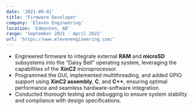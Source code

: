 ```yaml
---
date: '2021-09-01'
title: 'Firmware Developer'
company: 'Eleven Engineering'
location: 'Edmonton, AB'
range: 'September 2021 - April 2022'
url: 'https://www.elevenengineering.com/'
---
```


- Engineered firmware to integrate external **RAM** and **microSD** subsystems into the “Daisy Bell” operating system, leveraging the capabilities of the **XinC2** microprocessor.
- Programmed the GUI, implemented multithreading, and added GPIO support using **XinC2 assembly**, **C**, and **C++**, ensuring optimal performance and seamless hardware-software integration.
- Conducted thorough testing and debugging to ensure system stability and compliance with design specifications.
